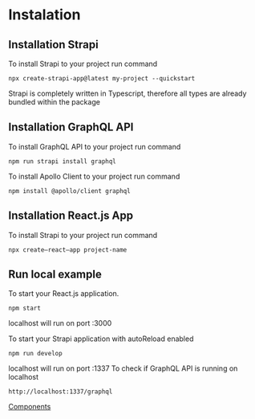 # Instalation
## Installation Strapi

To install Strapi to your project run command

```
npx create-strapi-app@latest my-project --quickstart
```

Strapi is completely written in Typescript, therefore all types are already bundled within the package

## Installation GraphQL API

To install GraphQL API to your project run command

```
npm run strapi install graphql 
```
To install Apollo Client to your project run command

```
npm install @apollo/client graphql
```
## Installation React.js App

To install Strapi to your project run command

```
npx create—react—app project-name
```

## Run local example
To start your React.js application.
```
npm start
```
localhost will run on port :3000

To start your Strapi application with autoReload enabled
```
npm run develop
```
localhost will run on port :1337
To check if GraphQL API is running on localhost
```
http://localhost:1337/graphql
```

[Components](https://vkoutsky.github.io/vk/components)
